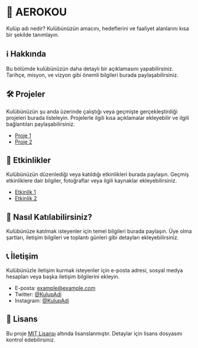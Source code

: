 # 🚀 AEROKOU 

Kulüp adı nedir? Kulübünüzün amacını, hedeflerini ve faaliyet alanlarını kısa bir şekilde tanımlayın.

## ℹ️ Hakkında

Bu bölümde kulübünüzün daha detaylı bir açıklamasını yapabilirsiniz. Tarihçe, misyon, ve vizyon gibi önemli bilgileri burada paylaşabilirsiniz.

## 🛠️ Projeler

Kulübünüzün şu anda üzerinde çalıştığı veya geçmişte gerçekleştirdiği projeleri burada listeleyin. Projelerle ilgili kısa açıklamalar ekleyebilir ve ilgili bağlantıları paylaşabilirsiniz.

- [Proje 1](link)
- [Proje 2](link)

## 🎉 Etkinlikler

Kulübünüzün düzenlediği veya katıldığı etkinlikleri burada paylaşın. Geçmiş etkinliklere dair bilgiler, fotoğraflar veya ilgili kaynaklar ekleyebilirsiniz.

- [Etkinlik 1](link)
- [Etkinlik 2](link)

## 🚪 Nasıl Katılabilirsiniz?

Kulübünüze katılmak isteyenler için temel bilgileri burada paylaşın. Üye olma şartları, iletişim bilgileri ve toplantı günleri gibi detayları ekleyebilirsiniz.

## 📞 İletişim

Kulübünüzle iletişim kurmak isteyenler için e-posta adresi, sosyal medya hesapları veya başka iletişim bilgilerini ekleyin.

- E-posta: example@example.com
- Twitter: [@KulupAdi](https://twitter.com/KulupAdi)
- Instagram: [@KulupAdi](https://www.instagram.com/KulupAdi/)

## 📜 Lisans

Bu proje [MIT Lisansı](LICENSE) altında lisanslanmıştır. Detaylar için lisans dosyasını kontrol edebilirsiniz.
